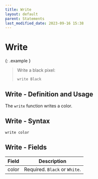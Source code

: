 ```yaml
---
title: Write
layout: default
parent: Statements
last_modified_date: 2023-09-16 15:38
---
```


# Write

{: .example }
> Write a black pixel:
>
> ```btml
> write Black
> ```

## Write - Definition and Usage

The `write` function writes a color.

## Write - Syntax

```ebnf
write color
```

## Write - Fields

Field | Description
-- | --
color | Required. `Black` or `White`.